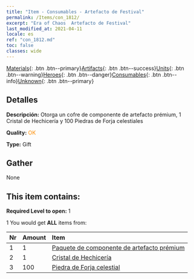 ```yaml
---
title: "Item - Consumables - Artefacto de Festival"
permalink: /Items/con_1812/
excerpt: "Era of Chaos  Artefacto de Festival"
last_modified_at: 2021-04-11
locale: es
ref: "con_1812.md"
toc: false
classes: wide
---
```

 [Materials](/es/Items/){: .btn .btn--primary}[Artifacts](/es/Items/Artifacts/){: .btn .btn--success}[Units](/es/Items/Units/){: .btn .btn--warning}[Heroes](/es/Items/Heroes/){: .btn .btn--danger}[Consumables](/es/Items/Consumables/){: .btn .btn--info}[Unknown](/es/Items/Unknown/){: .btn .btn--primary}

## Detalles
 **Descripción:** Otorga un cofre de componente de artefacto prémium, 1 Cristal de Hechicería y 100 Piedras de Forja celestiales

 **Quality:** <span style="color: #FF8C00">OK</span>

 **Type:** Gift

## Gather

  None

## This item contains:

 **Required Level to open:** 1

 1 You would get **ALL** items  from:

  | Nr | Amount |     Item    |
  |:---|:-------|:------------|
  | 1 | 1 | [Paquete de componente de artefacto prémium](/es/Items/con_1507/) | 
  | 2 | 1 | [Cristal de Hechicería](/es/Items/art_189/) | 
  | 3 | 100 | [Piedra de Forja celestial](/es/Items/art_188/) | 
